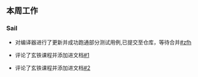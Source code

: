 ## 本周工作

### Sail

- 对编译器进行了更新并成功跑通部分测试用例,已提交至仓库，等待合并[#zfh](https://github.com/Pagerd/riscv-arch-test/tree/zfh)

- 评论了玄铁课程并添加进文档[#1](D:\Work\PLCT\PLCT\Report\week\week65\1.md)

- 评论了玄铁课程并添加进文档[#2](D:\Work\PLCT\PLCT\Report\week\week65\2.md)
